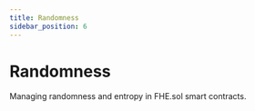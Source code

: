 ```yaml
---
title: Randomness
sidebar_position: 6
---
```


# Randomness

Managing randomness and entropy in FHE.sol smart contracts.
